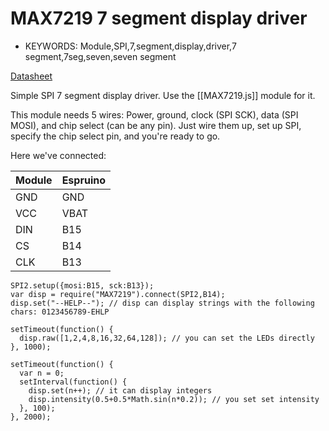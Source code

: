 <!--- Copyright (c) 2013 Gordon Williams, Pur3 Ltd. See the file LICENSE for copying permission. -->
MAX7219 7 segment display driver
=======================

* KEYWORDS: Module,SPI,7,segment,display,driver,7 segment,7seg,seven,seven segment

[Datasheet](/datasheets/MAX7219.pdf)

Simple SPI 7 segment display driver. Use the [[MAX7219.js]] module for it.

This module needs 5 wires: Power, ground, clock (SPI SCK), data (SPI MOSI), and chip select (can be any pin). Just wire them up, set up SPI, specify the chip select pin, and you're ready to go.

Here we've connected:


|  Module   |   Espruino  |
|-----------|-------------|
| GND       | GND         |
| VCC       | VBAT        |
| DIN       | B15         |
| CS        | B14         |
| CLK       | B13         |

```
SPI2.setup({mosi:B15, sck:B13});
var disp = require("MAX7219").connect(SPI2,B14);
disp.set("--HELP--"); // disp can display strings with the following chars: 0123456789-EHLP

setTimeout(function() {
  disp.raw([1,2,4,8,16,32,64,128]); // you can set the LEDs directly
}, 1000);

setTimeout(function() {
  var n = 0;
  setInterval(function() {
    disp.set(n++); // it can display integers
    disp.intensity(0.5+0.5*Math.sin(n*0.2)); // you set set intensity
  }, 100);
}, 2000);
```

